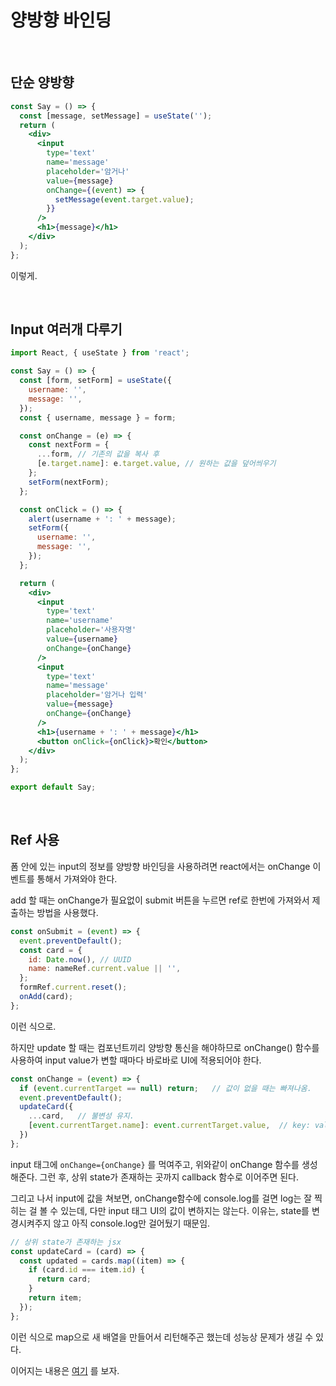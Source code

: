 # 양방향 바인딩

<br/>

## 단순 양방향

```jsx
const Say = () => {
  const [message, setMessage] = useState('');
  return (
    <div>
      <input
        type='text'
        name='message'
        placeholder='암거나'
        value={message}
        onChange={(event) => {
          setMessage(event.target.value);
        }}
      />
      <h1>{message}</h1>
    </div>
  );
};
```

이렇게.

<br/>

## Input 여러개 다루기

```jsx
import React, { useState } from 'react';

const Say = () => {
  const [form, setForm] = useState({
    username: '',
    message: '',
  });
  const { username, message } = form;

  const onChange = (e) => {
    const nextForm = {
      ...form, // 기존의 값을 복사 후
      [e.target.name]: e.target.value, // 원하는 값을 덮어씌우기
    };
    setForm(nextForm);
  };

  const onClick = () => {
    alert(username + ': ' + message);
    setForm({
      username: '',
      message: '',
    });
  };

  return (
    <div>
      <input
        type='text'
        name='username'
        placeholder='사용자명'
        value={username}
        onChange={onChange}
      />
      <input
        type='text'
        name='message'
        placeholder='암거나 입력'
        value={message}
        onChange={onChange}
      />
      <h1>{username + ': ' + message}</h1>
      <button onClick={onClick}>확인</button>
    </div>
  );
};

export default Say;
```

<br/>

## Ref 사용

폼 안에 있는 input의 정보를 양방향 바인딩을 사용하려면 react에서는 onChange 이벤트를 통해서 가져와야 한다.

add 할 때는 onChange가 필요없이 submit 버튼을 누르면 ref로 한번에 가져와서 제출하는 방법을 사용했다.

```jsx
const onSubmit = (event) => {
  event.preventDefault();
  const card = {
    id: Date.now(), // UUID
    name: nameRef.current.value || '',
  };
  formRef.current.reset();
  onAdd(card);
};
```

이런 식으로.

하지만 update 할 때는 컴포넌트끼리 양방향 통신을 해야하므로 onChange() 함수를 사용하여 input value가 변할 때마다 바로바로 UI에 적용되어야 한다.

```jsx
const onChange = (event) => {
  if (event.currentTarget == null) return;   // 값이 없을 때는 빠져나옴.
  event.preventDefault();
  updateCard({
    ...card,   // 불변성 유지.
    [event.currentTarget.name]: event.currentTarget.value,  // key: value
  })
};
```

input 태그에 `onChange={onChange}` 를 먹여주고, 위와같이 onChange 함수를 생성해준다. 그런 후, 상위 state가 존재하는 곳까지 callback 함수로 이어주면 된다.

그리고 나서 input에 값을 쳐보면, onChange함수에 console.log를 걸면 log는 잘 찍히는 걸 볼 수 있는데, 다만 input 태그 UI의 값이 변하지는 않는다. 이유는, state를 변경시켜주지 않고 아직 console.log만 걸어뒀기 때문임.

```jsx
// 상위 state가 존재하는 jsx
const updateCard = (card) => {
  const updated = cards.map((item) => {
    if (card.id === item.id) {
      return card;
    }
    return item;
  });
};
```

이런 식으로 map으로 새 배열을 만들어서 리턴해주곤 했는데 성능상 문제가 생길 수 있다.

이어지는 내용은 [여기](https://github.com/pozafly/TIL/blob/main/react/tip/%E2%AD%90%EF%B8%8F%20Array%20%EB%8C%80%EC%8B%A0%20Object%20%EC%9D%B4%EC%9A%A9.md) 를 보자.
